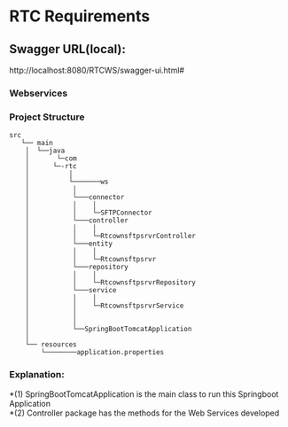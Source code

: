 # RTC Requirements

## Swagger URL(local): 
http://localhost:8080/RTCWS/swagger-ui.html#


### Webservices

### Project Structure 
	
```	
src	
   └── main
	│  └──java
	│       └─com
	│	   └─-rtc
	│	       │
	│	       └───────ws
	│	 		│
	│	 		└───connector
	│	 		│	 │
	│	 		│	 └─SFTPConnector
	│	 		└───controller
	│	 		│	 │
	│	 		│	 └─RtcownsftpsrvrController
	│	 		└───entity
	│	 		│	 │
	│	 		│	 └─Rtcownsftpsrvr
	│	 		└───repository
	│	 		│	 │
	│	 		│	 └─RtcownsftpsrvrRepository
	│	 		└───service
	│	 		│	 │
	│	 		│	 └─RtcownsftpsrvrService
	│	 		│
	│	 		│
	│	 		└──SpringBootTomcatApplication
	│	
	└── resources
		└────────application.properties
```

### Explanation: 

*(1) SpringBootTomcatApplication is the main class to run this Springboot Application <br>
*(2) Controller package has the methods for the Web Services developed
